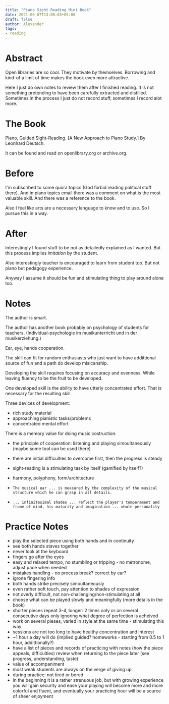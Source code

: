 ```yaml
---
title: "Piano Sight Reading Mini Book"
date: 2021-06-07T13:08:03+05:00
draft: false
author: Alexander
tags:
- reading
---
```


# Abstract

Open libraries are so cool.
They motivate by themselves.
Borrowing and kind-of a limit of time makes the book even more attractive.

Here I just do own notes to review them after I finished reading.
It is not something pretending to have been carefully extracted and distilled.
Sometimes in the process I just do not record stuff, sometimes I record alot more.

# The Book

Piano, Guided Sight-Reading.
[A New Approach to Piano Study.]
By Leonhard Deutsch.

It can be found and read on openlibrary.org or archive.org.

# Before

I'm subscribed to some quora topics (God forbid reading political stuff there).
And in piano topics email there was a comment on what is the most valuable skill.
And there was a reference to the book.

Also I feel like arts are a necessary language to know and to use. So I pursue this in a way.

# After

Interestingly I found stuff to be not as detailedly explained as I wanted.
But this process implies *imitation* by the student.

Also interestingly teacher is encouraged to learn from student too.
But not piano but pedagogy experience.

Anyway I assume it should be fun and stimulating thing to play around alone too.

# Notes

The author is smart.

The author has another book probably on psychology of students for teachers.
(Individual-psychologie im musikunterricht und in der musikerziehung.)

Ear, eye, hands cooperation.

The skill can fit for random enthusiasts who just want to have addittional source of fun and a path do develop misicanship.

Developing the skill requires focusing on accuracy and evenness.
While leaving fluency to be the fruit to be developed.

One developed skill is the ability to have utterly concentrated effort.
That is necessary for the resulting skill.

Three devices of development:
- rich study material
- approaching pianistic tasks/problems
- concentrated mental effort

There is a memory value for doing music costruction.

- the principle of cooperation: listening and playing simoultaneously
  (maybe some tool can be used there)

- there are initial difficulties to overcome first, then the progress is steady

- sight-reading is a stimulating task by itself (gamified by itself?)

- harmony, polyphony, form/architecture

- `The musical ear ... is measured by the complexity of the musical structure which he can grasp in all details.`

- `... infinitesimal shades ... reflect the player's temperament and frame of mind, his maturity and imagination ... whole personality`

# Practice Notes

- play the selected piece using both hands and in continuity
- see both hands staves together
- never look at the keyboard
- fingers go after the eyes
- easy and relaxed tempo, no stumbling or tripping - no metronome, adjust pace when needed
- mistakes handling - no process break? correct by ear?
- igrone fingering info
- both hands strike precisely simoultaneously
- even rather soft touch, pay attention to shades of expression
- not overly difficult, not non-challenging/non-stimulating at all
- choose what can be played slowly and meaningfully (more details in the book)
- shorter pieces repeat 3-4, longer: 2 times only or on several consecutive days only
  ignoring what degree of perfection is acheived
- work on several pieses, varied in style at the same time - stimulating this way
- sessions are not too long to have healthy concentration and interest
- ~1 hour a day will do (implied guided? homeworks - starting from 0.5 to 1 hour, addittionally?)
- have a list of pieces and records of practicing with notes (how the piece appeals, difficulties)
  review when returning to the piece later (see progress, understanding, taste)
- value of accompaniment
- most weak students are always on the verge of giving up
- during practice: not tired or bored
- in the beginning it is a rather strenuous job, but with growing experience you will gain security and ease
  your playing will become more and more colorful and fluent, and eventually your practicing hour will be
  a source of sheer enjoyment
